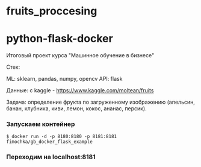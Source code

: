# fruits_proccesing

# python-flask-docker
Итоговый проект курса "Машинное обучение в бизнесе"

Стек:

ML: sklearn, pandas, numpy, opencv
API: flask

Данные: с kaggle - https://www.kaggle.com/moltean/fruits

Задача: определение фрукта по загруженному изображению (апельсин, банан, клубника, киви, лемон, кокос, ананас, персик).

### Запускаем контейнер
```
$ docker run -d -p 8180:8180 -p 8181:8181 fimochka/gb_docker_flask_example
```
### Переходим на localhost:8181
